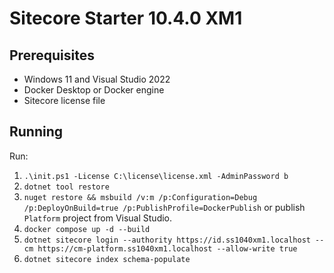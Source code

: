 # Sitecore Starter 10.4.0 XM1

## Prerequisites

- Windows 11 and Visual Studio 2022
- Docker Desktop or Docker engine
- Sitecore license file

## Running

Run:

1. `.\init.ps1 -License C:\license\license.xml -AdminPassword b`
1. `dotnet tool restore`
1. `nuget restore && msbuild /v:m /p:Configuration=Debug /p:DeployOnBuild=true /p:PublishProfile=DockerPublish` or publish `Platform` project from Visual Studio.
1. `docker compose up -d --build`
1. `dotnet sitecore login --authority https://id.ss1040xm1.localhost --cm https://cm-platform.ss1040xm1.localhost --allow-write true`
1. `dotnet sitecore index schema-populate`
